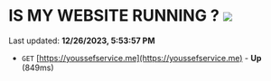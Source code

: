 # IS MY WEBSITE RUNNING ? [![](https://img.shields.io/static/v1?label=Sponsor&message=%E2%9D%A4&logo=GitHub&color=%23fe8e86)](https://github.com/sponsors/<username>)

Last updated: **12/26/2023, 5:53:57 PM**

- `GET` [https://youssefservice.me](https://youssefservice.me) - **Up** (849ms)
